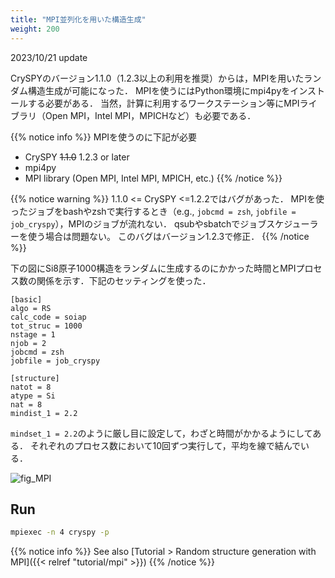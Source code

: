 ```yaml
---
title: "MPI並列化を用いた構造生成"
weight: 200
---
```

2023/10/21 update

CrySPYのバージョン1.1.0（1.2.3以上の利用を推奨）からは，MPIを用いたランダム構造生成が可能になった．
MPIを使うにはPython環境にmpi4pyをインストールする必要がある．
当然，計算に利用するワークステーション等にMPIライブラリ（Open MPI，Intel MPI，MPICHなど）も必要である．

{{% notice info %}}
MPIを使うのに下記が必要  
- CrySPY ~~1.1.0~~ 1.2.3 or later
- mpi4py
- MPI library (Open MPI, Intel MPI, MPICH, etc.)
{{% /notice %}}

{{% notice warning %}}
1.1.0 <= CrySPY <=1.2.2ではバグがあった．
MPIを使ったジョブをbashやzshで実行するとき（e.g., `jobcmd = zsh`, `jobfile = job_cryspy`），MPIのジョブが流れない．
qsubやsbatchでジョブスケジューラーを使う場合は問題ない。
このバグはバージョン1.2.3で修正．
{{% /notice %}}

下の図にSi8原子1000構造をランダムに生成するのにかかった時間とMPIプロセス数の関係を示す．下記のセッティングを使った．
```
[basic]
algo = RS
calc_code = soiap
tot_struc = 1000
nstage = 1
njob = 2
jobcmd = zsh
jobfile = job_cryspy

[structure]
natot = 8
atype = Si
nat = 8
mindist_1 = 2.2
```
`mindset_1 = 2.2`のように厳し目に設定して，わざと時間がかかるようにしてある．
それぞれのプロセス数において10回ずつ実行して，平均を線で結んでいる．

![fig_MPI](/images/MPI/elapsed_time_ibis.png)


## Run
``` bash
mpiexec -n 4 cryspy -p
```


{{% notice info %}}
See also [Tutorial > Random structure generation with MPI]({{< relref "tutorial/mpi" >}})
{{% /notice %}}